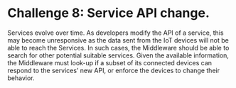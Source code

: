 # Challenge 8: Service API change.

Services evolve over time. As developers modify the API of a service, this may become unresponsive as the data sent from the IoT devices will not be able to reach the Services. In such cases, the Middleware should be able to search for other potential suitable services. Given the available information, the Middleware must look-up if a subset of its connected devices can respond to the services’ new API, or enforce the devices to change their behavior.
